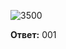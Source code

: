 ![3500](https://user-images.githubusercontent.com/34346128/152184744-584f0282-c82f-4b47-8243-59613237f1ca.png)

**Ответ:** 001
